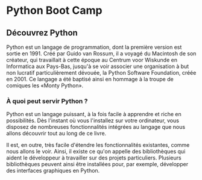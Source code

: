 # Python Boot Camp

## Découvrez Python

Python est un langage de programmation, dont la première version est sortie en 1991. Créé par Guido van Rossum, il a voyagé du Macintosh de son créateur, qui travaillait à cette époque au Centrum voor Wiskunde en Informatica aux Pays-Bas, jusqu'à se voir associer une organisation à but non lucratif particulièrement dévouée, la Python Software Foundation, créée en 2001. Ce langage a été baptisé ainsi en hommage à la troupe de comiques les «Monty Python».

### À quoi peut servir Python ?

Python est un langage puissant, à la fois facile à apprendre et riche en possibilités. Dès l'instant où vous l'installez sur votre ordinateur, vous disposez de nombreuses fonctionnalités intégrées au langage que nous allons découvrir tout au long de ce livre.

Il est, en outre, très facile d'étendre les fonctionnalités existantes, comme nous allons le voir. Ainsi, il existe ce qu'on appelle des bibliothèques qui aident le développeur à travailler sur des projets particuliers. Plusieurs bibliothèques peuvent ainsi être installées pour, par exemple, développer des interfaces graphiques en Python.

